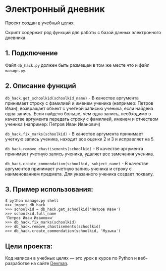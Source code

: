# Электронный дневник

Проект создан в учебный целях.

Скрипт содержит ряд функций для работы с базой данных электронного дневника.

## 1. Подключение
Файл `db_hack.py` должен быть размещен в том же месте что и файл `manage.py`.

## 2. Описание функций

`db_hack.get_schoolkid(schoolkid_name)` - В качестве аргумента принимает строку с фамилией и именем ученика (например: Петров Иван), возвращает объект с учетной записью ученика, если найдена одна запись. Если найдено больше, чем одна запись, необходимо в качестве аргумента передать строку с фамилией, именем и отчеством ученика (например: Петров Иван Иванович) 

`db_hack.fix_marks(schoolkid)` - В качестве аргумента принимает учетную запись ученика, находит все оценки 2 и 3 и исправляет на 5.

`db_hack.remove_chastisements(schoolkid)` - В качестве аргумента принимает учетную запись ученика, удаляет все замечания ученика.

`db_hack.create_commendation(schoolkid, subject_name)` - В качестве аргументов принимает учетную запись ученика и строку с наименованием предмета. Для указанного ученика создает похвалу.

## 3. Пример использования:
```
$ python manage.py shell
>>> import db_hack
>>> schoolkid = db_hack.get_schoolkid('Петров Иван') 
>>> schoolkid.full_name
'Петров Иван Иванович'
>>> db_hack.fix_marks(schoolkid)
>>> db_hack.remove_chastisements(schoolkid) 
>>> db_hack.create_commendation(schoolkid, 'Музыка')
```
## Цели проекта:

Код написан в учебных целях — это урок в курсе по Python и веб-разработке на сайте [Devman](https://dvmn.org).